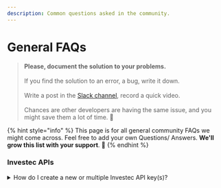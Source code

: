 ```yaml
---
description: Common questions asked in the community.
---
```


# General FAQs

> **Please, document the solution to your problems.**\
> \
> If you find the solution to an error, a bug, write it down. \
> \
> Write a post in the [Slack channel](https://offerzen-community.slack.com/archives/CUBJ511K8), record a quick video.\
> \
> Chances are other developers are having the same issue, and you might save them a lot of time. 💜

{% hint style="info" %}
This page is for all general community FAQs we might come across. Feel free to add your own Questions/ Answers. **We'll grow this list with your support**. :clap:
{% endhint %}

### Investec APIs

<details>

<summary>How do I create a new or multiple Investec API key(s)?</summary>

You'll be able to create specific API keys for specific account profiles from the Investec Online Portal's mega-menu --> Programmable Banking.&#x20;

[![](https://cdn.loom.com/sessions/thumbnails/34fe8ffed19c4d498ac67fd1c0cf1a23-1667291201109-with-play.gif)](https://www.loom.com/share/34fe8ffed19c4d498ac67fd1c0cf1a23)

</details>

